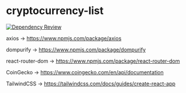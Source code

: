 # cryptocurrency-list

[![Dependency Review](https://github.com/milliorn/cryptocurrency-list/actions/workflows/dependency-review.yml/badge.svg)](https://github.com/milliorn/cryptocurrency-list/actions/workflows/dependency-review.yml)

axios -> <https://www.npmjs.com/package/axios>

dompurify -> <https://www.npmjs.com/package/dompurify>

react-router-dom -> <https://www.npmjs.com/package/react-router-dom>

CoinGecko -> <https://www.coingecko.com/en/api/documentation>

TailwindCSS -> <https://tailwindcss.com/docs/guides/create-react-app>
